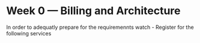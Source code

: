# Week 0 — Billing and Architecture
In order to adequatly prepare for the requiremennts 
watch -
Register for the following services 
